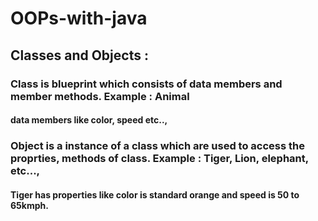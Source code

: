 # OOPs-with-java

## Classes and Objects :
### Class is blueprint which consists of data members and member methods. Example : Animal
#### data members like color, speed etc..,
### Object is a instance of a class which are used to access the proprties, methods of class. Example : Tiger, Lion, elephant, etc...,
#### Tiger has properties like color is standard orange and speed is 50 to 65kmph.
